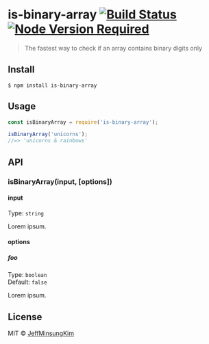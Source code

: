 # is-binary-array [![Build Status]][Travis URL] [![Node Version Required][Node Version]][Node URL]

> The fastest way to check if an array contains binary digits only


## Install

```
$ npm install is-binary-array
```


## Usage

```js
const isBinaryArray = require('is-binary-array');

isBinaryArray('unicorns');
//=> 'unicorns & rainbows'
```


## API

### isBinaryArray(input, [options])

#### input

Type: `string`

Lorem ipsum.

#### options

##### foo

Type: `boolean`<br>
Default: `false`

Lorem ipsum.


## License

MIT © [JeffMinsungKim](https://jeffminsungkim.com)

[Build Status]: https://travis-ci.org/jeffminsungkim/is-binary-array.svg?branch=master
[Travis URL]: https://travis-ci.org/jeffminsungkim/is-binary-array
[Node Version]: https://img.shields.io/node/v/string-left-number-right.svg?label=works%20on%20node
[Node URL]: https://www.npmjs.com/package/string-left-number-right
